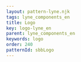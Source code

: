 ```yaml
---
layout: pattern-lyne.njk
tags: lyne_components_en
title: Logo
key: logo-lyne_en
parent: lyne_components_en
keywords: logo
order: 240
patternId: sbbLogo
---
```

